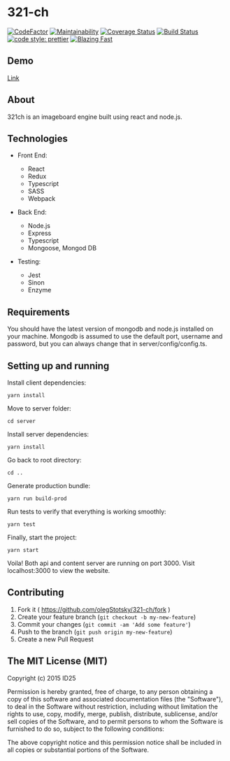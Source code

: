 # 321-ch

[![CodeFactor](https://www.codefactor.io/repository/github/olegstotsky/321-ch/badge)](https://www.codefactor.io/repository/github/olegstotsky/321-ch)
[![Maintainability](https://api.codeclimate.com/v1/badges/9b6ed5565ad4ad54f27a/maintainability)](https://codeclimate.com/github/OlegStotsky/321-ch/maintainability)
[![Coverage Status](https://coveralls.io/repos/github/OlegStotsky/321-ch/badge.svg?branch=master)](https://coveralls.io/github/OlegStotsky/321-ch?branch=master)
[![Build Status](https://travis-ci.com/OlegStotsky/321-ch.svg?branch=master)](https://travis-ci.com/OlegStotsky/321-ch)
[![code style: prettier](https://img.shields.io/badge/code_style-prettier-ff69b4.svg?style=flat-square)](https://github.com/prettier/prettier)
<a href="https://twitter.com/acdlite/status/974390255393505280">
    <img alt="Blazing Fast" src="https://img.shields.io/badge/speed-blazing%20%F0%9F%94%A5-brightgreen.svg?style=flat-square">
 </a>

## Demo
[Link](https://chan321ch.herokuapp.com/)

## About
321ch is an imageboard engine built using react and node.js.

## Technologies
* Front End:
  * React
  * Redux
  * Typescript
  * SASS
  * Webpack

* Back End:
  * Node.js
  * Express
  * Typescript
  * Mongoose, Mongod DB

* Testing:
  * Jest
  * Sinon
  * Enzyme

## Requirements
You should have the latest version of mongodb and node.js installed on your machine. Mongodb is assumed to use the default port, username and password, but you can always change that in server/config/config.ts.

## Setting up and running
Install client dependencies:

`yarn install`

Move to server folder:

`cd server`

Install server dependencies:

`yarn install`

Go back to root directory:

`cd ..`

Generate production bundle:

`yarn run build-prod`

Run tests to verify that everything is working smoothly:

`yarn test`

Finally, start the project:

`yarn start`

Voila! Both api and content server are running on port 3000. Visit localhost:3000 to view the website.

## Contributing

1. Fork it ( https://github.com/olegStotsky/321-ch/fork )
2. Create your feature branch (`git checkout -b my-new-feature`)
3. Commit your changes (`git commit -am 'Add some feature'`)
4. Push to the branch (`git push origin my-new-feature`)
5. Create a new Pull Request

## The MIT License (MIT)

Copyright (c) 2015 ID25

Permission is hereby granted, free of charge, to any person obtaining a copy
of this software and associated documentation files (the "Software"), to deal
in the Software without restriction, including without limitation the rights
to use, copy, modify, merge, publish, distribute, sublicense, and/or sell
copies of the Software, and to permit persons to whom the Software is
furnished to do so, subject to the following conditions:

The above copyright notice and this permission notice shall be included in
all copies or substantial portions of the Software.

